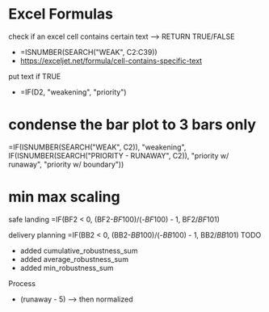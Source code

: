 # Excel Formulas
check if an excel cell contains certain text --> RETURN TRUE/FALSE
- =ISNUMBER(SEARCH("WEAK", C2:C39))
- https://exceljet.net/formula/cell-contains-specific-text

put text if TRUE
- =IF(D2, "weakening", "priority")

# condense the bar plot to 3 bars only
=IF(ISNUMBER(SEARCH("WEAK", C2)), "weakening", IF(ISNUMBER(SEARCH("PRIORITY - RUNAWAY", C2)), "priority w/ runaway", "priority w/ boundary"))

# min max scaling
safe landing
=IF(BF2 < 0, (BF2-$BF$100)/(-$BF$100) - 1, BF2/$BF$101)

delivery planning
=IF(BB2 < 0, (BB2-$BB$100)/(-$BB$100) - 1, BB2/$BB$101)
TODO
- added cumulative_robustness_sum
- added average_robustness_sum
- added min_robustness_sum

Process
- (runaway - 5) --> then normalized 